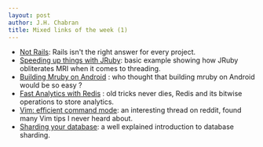 ```yaml
---
layout: post
author: J.H. Chabran
title: Mixed links of the week (1)
---
```


- [Not Rails](http://blog.arkency.comb2012/11/not-rails/): Rails isn't
  the right answer for every project.
- [Speeding up things with JRuby](http://www.mutuallyhuman.com/blog/2012/11/26/speeding-things-up-with-jruby/): basic example showing how JRuby obliterates MRI when it comes to threading.
- [Building Mruby on Android](http://podtynnyi.com/2012/11/29/build-mruby-for-android/) : who thought that building mruby on Android would be so easy ?
- [Fast Analytics with Redis](http://elcuervo.github.com/minuteman/) :
  old tricks never dies, Redis and its bitwise operations to store analytics.
- [Vim: efficient command mode](http://www.reddit.com/r/vim/comments/141vhx/efficient_command_mode): an interesting thread on reddit, found many Vim tips I never heard about.
- [Sharding your database](http://craigkerstiens.com/2012/11/30/sharding-your-database/): a well explained introduction to database sharding.
